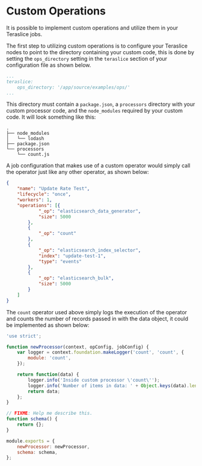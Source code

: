 # Custom Operations

It is possible to implement custom operations and utilize them in your Teraslice
jobs.

The first step to utilizing custom operations is to configure your Teraslice
nodes to point to the directory containing your custom code, this is done by
setting the `ops_directory` setting in the `teraslice` section of your
configuration file as shown below.

```yaml
...
teraslice:
    ops_directory: '/app/source/examples/ops/'
...
```

This directory must contain a `package.json`, a `processors` directory with your
custom processor code, and the `node_modules` required by your custom code.  It
will look something like this:

```
.
├── node_modules
│   └── lodash
├── package.json
└── processors
    └── count.js
```

A job configuration that makes use of a custom operator would simply call the
operator just like any other operator, as shown below:

```json
{
    "name": "Update Rate Test",
    "lifecycle": "once",
    "workers": 1,
    "operations": [{
            "_op": "elasticsearch_data_generator",
            "size": 5000
        },
        {
            "_op": "count"
        },
        {
            "_op": "elasticsearch_index_selector",
            "index": "update-test-1",
            "type": "events"
        },
        {
            "_op": "elasticsearch_bulk",
            "size": 5000
        }
    ]
}
```

The `count` operator used above simply logs the execution of the operator and
counts the number of records passed in with the data object, it could be
implemented as shown below:

```js
'use strict';

function newProcessor(context, opConfig, jobConfig) {
    var logger = context.foundation.makeLogger('count', 'count', {
        module: 'count',
    });

    return function(data) {
        logger.info('Inside custom processor \'count\'');
        logger.info('Number of items in data: ' + Object.keys(data).length);
        return data;
    };
}

// FIXME: Help me describe this.
function schema() {
    return {};
}

module.exports = {
    newProcessor: newProcessor,
    schema: schema,
};
```

